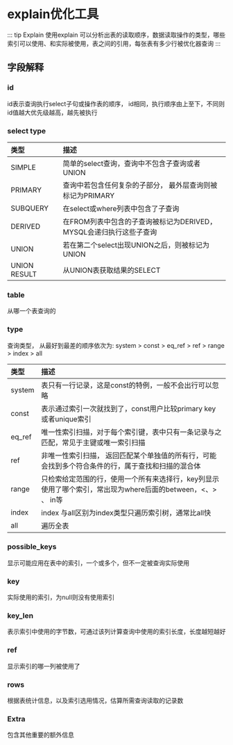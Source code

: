 # explain优化工具


::: tip Explain
使用explain 可以分析出表的读取顺序，数据读取操作的类型，哪些索引可以使用、和实际被使用，表之间的引用，每张表有多少行被优化器查询
:::

## 字段解释

### id
  id表示查询执行select子句或操作表的顺序， id相同，执行顺序由上至下，不同则id值越大优先级越高，越先被执行

### select type

| 类型            |  描述                                                         |
| :-------------- | :----------------------------------------------------------- |
| SIMPLE          | 简单的select查询，查询中不包含子查询或者UNION                      |
| PRIMARY         | 查询中若包含任何复杂的子部分， 最外层查询则被标记为PRIMARY            |
| SUBQUERY        | 在select或where列表中包含了子查询                                |
| DERIVED         | 在FROM列表中包含的子查询被标记为DERIVED， MYSQL会递归执行这些子查询   |
| UNION           | 若在第二个select出现UNION之后，则被标记为UNION                     |
| UNION RESULT    | 从UNION表获取结果的SELECT                                       |

### table
  从哪一个表查询的

### type
  查询类型， 从最好到最差的顺序依次为: system > const > eq_ref > ref > range > index > all

  | 类型         |  描述                                                                |
| :------------ | :-----------------------------------------------------------         |
| system        | 表只有一行记录，这是const的特例，一般不会出行可以忽略                        |
| const         | 表示通过索引一次就找到了，const用户比较primary key或者unique索引            |
| eq_ref        | 唯一性索引扫描，对于每个索引键，表中只有一条记录与之匹配，常见于主键或唯一索引扫描 |
| ref           | 非唯一性索引扫描， 返回匹配某个单独值的所有行，可能会找到多个符合条件的行，属于查找和扫描的混合体   |
| range         | 只检索给定范围的行，使用一个所有来选择行，key列显示使用了哪个索引，常出现为where后面的between，<、> 、 in等  |
| index         | index 与all区别为index类型只遍历索引树，通常比all快                        |
| all           | 遍历全表                                                               |

### possible_keys 
  显示可能应用在表中的索引，一个或多个，但不一定被查询实际使用

### key 
  实际使用的索引，为null则没有使用索引

### key_len 
  表示索引中使用的字节数，可通过该列计算查询中使用的索引长度，长度越短越好

### ref
  显示索引的哪一列被使用了

### rows
  根据表统计信息，以及索引选用情况，估算所需查询读取的记录数

### Extra
  包含其他重要的额外信息


